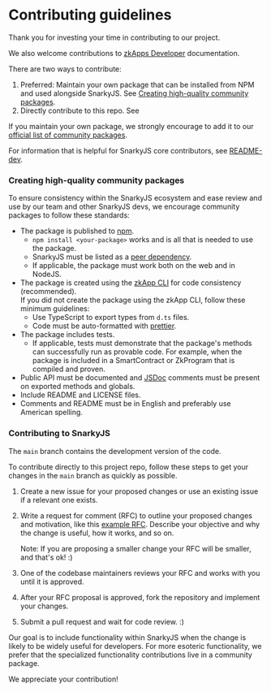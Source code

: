 # Contributing guidelines

Thank you for investing your time in contributing to our project.

We also welcome contributions to [zkApps Developer](https://docs.minaprotocol.com/zkapps) documentation.

There are two ways to contribute:

1. Preferred: Maintain your own package that can be installed from NPM and used alongside SnarkyJS. See [Creating high-quality community packages](#creating-high-quality-community-packages).
2. Directly contribute to this repo. See 

If you maintain your own package, we strongly encourage to add it to our [official list of community packages](./README.md#community-packages).

For information that is helpful for SnarkyJS core contributors, see [README-dev](README-dev.md).

### Creating high-quality community packages

To ensure consistency within the SnarkyJS ecosystem and ease review and use by our team and other SnarkyJS devs, we encourage community packages to follow these standards:

- The package is published to [npm](https://www.npmjs.com/).
  - `npm install <your-package>` works and is all that is needed to use the package.
  - SnarkyJS must be listed as a [peer dependency](https://docs.npmjs.com/cli/v9/configuring-npm/package-json#peerdependencies).
  - If applicable, the package must work both on the web and in NodeJS.
- The package is created using the [zkApp CLI](https://github.com/o1-labs/zkapp-cli) for code consistency (recommended).  
  If you did not create the package using the zkApp CLI, follow these minimum guidelines:
  - Use TypeScript to export types from `d.ts` files.
  - Code must be auto-formatted with [prettier](https://prettier.io/).
- The package includes tests.
  - If applicable, tests must demonstrate that the package's methods can successfully run as provable code. For example, when the package is included in a SmartContract or ZkProgram that is compiled and proven.
- Public API must be documented and [JSDoc](https://jsdoc.app/) comments must be present on exported methods and globals.
- Include README and LICENSE files.
- Comments and README must be in English and preferably use American spelling.

### Contributing to SnarkyJS

The `main` branch contains the development version of the code. 

To contribute directly to this project repo, follow these steps to get your changes in the `main` branch as quickly as possible.

1. Create a new issue for your proposed changes or use an existing issue if a relevant one exists.
1. Write a request for comment (RFC) to outline your proposed changes and motivation, like this [example RFC](https://github.com/o1-labs/snarkyjs/issues/233). Describe your objective and why the change is useful, how it works, and so on. 
  
    Note: If you are proposing a smaller change your RFC will be smaller, and that's ok! :)

1. One of the codebase maintainers reviews your RFC and works with you until it is approved.
1. After your RFC proposal is approved, fork the repository and implement your changes.
1. Submit a pull request and wait for code review. :)

Our goal is to include functionality within SnarkyJS when the change is likely to be widely useful for developers. For more esoteric functionality, we prefer that the specialized functionality contributions live in a community package.

We appreciate your contribution!
